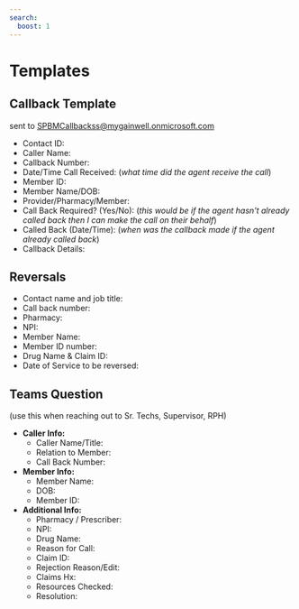 ```yaml
---
search:
  boost: 1
---
```


# Templates

## Callback Template

sent to SPBMCallbackss@mygainwell.onmicrosoft.com

- Contact ID:
- Caller Name: 
- Callback Number: 
- Date/Time Call Received: (*what time did the agent receive the call*) 
- Member ID:  
- Member Name/DOB:  
- Provider/Pharmacy/Member:  
- Call Back Required? (Yes/No): (*this would be if the agent hasn't already called back then I can make the call on their behalf*) 
- Called Back (Date/Time): (*when was the callback made if the agent already called back*) 
- Callback Details:

## Reversals

- Contact name and job title:  
- Call back number: 
- Pharmacy: 
- NPI: 
- Member Name: 
- Member ID number:  
- Drug Name & Claim ID:  
- Date of Service to be reversed:

## Teams Question

(use this when reaching out to Sr. Techs, Supervisor, RPH)

- **Caller Info:** 
    - Caller Name/Title:  
    - Relation to Member:
    - Call Back Number:  
- **Member Info:**
  - Member Name:  
  - DOB:  
  - Member ID:  
- **Additional Info:** 
  - Pharmacy / Prescriber:  
  - NPI:
  - Drug Name:  
  - Reason for Call:  
  - Claim ID:  
  - Rejection Reason/Edit:  
  - Claims Hx:  
  - Resources Checked:  
  - Resolution:  
